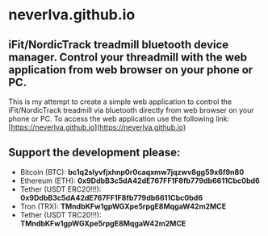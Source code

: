 # neverlva.github.io
## iFit/NordicTrack treadmill bluetooth device manager. Control your threadmill with the web application from web browser on your phone or PC.

This is my attempt to create a simple web application to control the iFit/NordicTrack treadmill via bluetooth directly from web browser on your phone or PC.
To access the web application use the following link: [https://neverlva.github.io](https://neverlva.github.io)

## Support the development please:
- Bitcoin (BTC): **bc1q2slyvfjxhnp0r0caqxmw7jqzwv8gg59x6f9n80**
- Ethereum (ETH): **0x9DdbB3c5dA42dE767FF1F8fb779db6611Cbc0bd6**
- Tether (USDT ERC20!!!): **0x9DdbB3c5dA42dE767FF1F8fb779db6611Cbc0bd6**
- Tron (TRX): **TMndbKFw1gpWGXpe5rpgE8MqgaW42m2MCE**
- Tether (USDT TRC20!!!): **TMndbKFw1gpWGXpe5rpgE8MqgaW42m2MCE**

